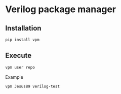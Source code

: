 # Verilog package manager

## Installation

```bash
pip install vpm
```

## Execute

```bash
vpm user repo
```

Example

```bash
vpm Jesus89 verilog-test
```
